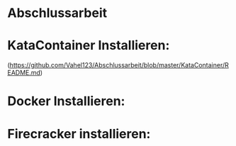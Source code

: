 # Abschlussarbeit

# KataContainer Installieren: <br>
(https://github.com/Vahel123/Abschlussarbeit/blob/master/KataContainer/README.md)

# Docker Installieren: <br>

# Firecracker installieren: <br>
